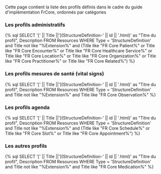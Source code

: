 Cette page contient la liste des profils définis dans le cadre du guide d'implémentation FrCore, ordonnés par catégories

### Les profils administratifs

<!-- Rajout du style pour que le tableau prenne toute la taille et se place en-dessous du menu -->
<div style="width: 100%; display: flex"> 
{% sql SELECT '[' || Title ||'](StructureDefinition-' || id || '.html)' as "Titre du profil", Description FROM Resources WHERE Type = 'StructureDefinition' and Title not like "%Extension%" and (Title like "FR Core Patient%" or Title like "FR Core Encounter%" or Title like "FR Core Healthcare Service%" or Title like "FR Core Location%" or Title like "FR Core Organization%" or Title like "FR Core Practitioner%" or Title like "FR Core Related%") %}
</div>

### Les profils mesures de santé (vital signs)

{% sql SELECT '[' || Title ||'](StructureDefinition-' || id || '.html)' as "Titre du profil", Description FROM Resources WHERE Type = 'StructureDefinition' and Title not like "%Extension%" and Title like "FR Core Observation%" %}
<!-- like "%Profil%" rajouté car induit une erreur si vide -->

### Les profils agenda

{% sql SELECT '[' || Title ||'](StructureDefinition-' || id || '.html)' as "Titre du profil", Description FROM Resources WHERE Type = 'StructureDefinition' and Title not like "%Extension%" and (Title like "FR Core Schedule%" or Title like "FR Core Slot%" or Title like "FR Core Appointment%") %}

### Les autres profils

{% sql SELECT '[' || Title ||'](StructureDefinition-' || id || '.html)' as "Titre du profil", Description FROM Resources WHERE Type = 'StructureDefinition' and Title not like "%Extension%" and Title like "FR Core Medication%"  %}
